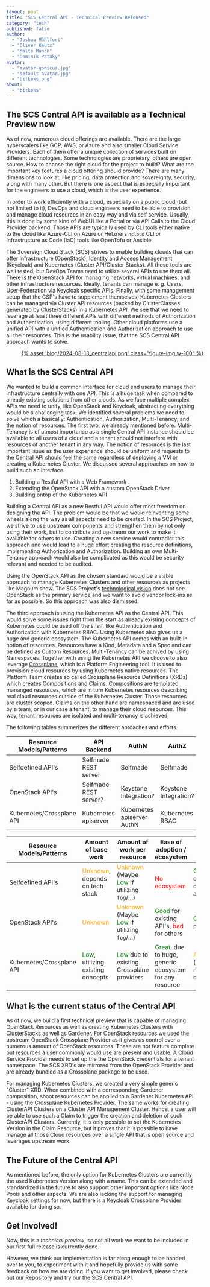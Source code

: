 ```yaml
---
layout: post
title: "SCS Central API - Technical Preview Released"
category: "tech"
published: false
author:
  - "Joshua Mühlfort"
  - "Oliver Kautz"
  - "Malte Münch"
  - "Dominik Pataky"
avatar:
  - "avatar-gonicus.jpg"
  - "default-avatar.jpg"
  - "bitkeks.png"
about:
  - "bitkeks"
---
```



## The SCS Central API is available as a Technical Preview now

As of now, numerous cloud offerings are available. There are the large hyperscalers like GCP, AWS, or Azure and also smaller Cloud Service Providers. Each of them offer a unique collection of services built on different technologies. Some technologies are proprietary, others are open source. How to choose the right cloud for the project to build? What are the important key features a cloud offering should provide? There are many dimensions to look at, like pricing, data protection and sovereignty, security, along with many other. But there is one aspect that is especially important for the engineers to use a cloud, which is the user experience.

In order to work efficiently with a cloud, especially on a public cloud (but not limited to it), DevOps and cloud engineers need to be able to provision and manage cloud resources in an easy way and via self service. Usually, this is done by some kind of WebUI like a Portal or via API Calls to the Cloud Provider backend. Those APIs are typically used by CLI tools either native to the cloud like Azure-CLI on Azure or Hetzners `hcloud` CLI or Infrastructure as Code (IaC) tools like OpenTofu or Ansible.

The Sovereign Cloud Stack (SCS) strives to enable building clouds that can offer Infrastructure (OpenStack), Identity and Access Management (Keycloak) and Kubernetes (Cluster API/Cluster Stacks).
All those tools are well tested, but DevOps Teams need to utilize several APIs to use them all.
There is the OpenStack API for managing networks, virtual machines, and other infrastructure resources. Ideally, tenants can manage e. g. Users, User-Federation via Keycloak specific APIs. Finally, with some management setup that the CSP's have to supplement themselves, Kubernetes Clusters can be managed via Cluster API resources (backed by ClusterClasses generated by ClusterStacks) in a Kubernetes API.
We see that we need to leverage at least three different APIs with different methods of Authorization and Authentication, using different tooling. Other cloud platforms use a unified API with a unified Authentication and Authorization approach to use all their resources. This is the usability issue, that the SCS Central API approach wants to solve.

<figure class="figure mx-auto d-block" style="width:100%">
  <a href="{% asset "blog/2024-08-13_centralapi.png" @path %}">
    {% asset 'blog/2024-08-13_centralapi.png' class="figure-img w-100" %}
  </a>
</figure>

## What is the SCS Central API

We wanted to build a common interface for cloud end users to manage their infrastructure centrally with one API. This is a huge task when compared to already existing solutions from other clouds. As we face multiple complex APIs we need to unify, like OpenStack and Keycloak, abstracting everything would be a challenging task. We identified several problems we need to solve which a basically: Authentication, Authorization, Multi-Tenancy, and the notion of resources. The first two, we already mentioned before. Multi-Tenancy is of utmost importance as a single Central API Instance should be available to all users of a cloud and a tenant should not interfere with resources of another tenant in any way. The notion of resources is the last important issue as the user experience should be uniform and requests to the Central API should feel the same regardless of deploying a VM or creating a Kubernetes Cluster. We discussed several approaches on how to build such an interface.

1. Building a Restful API with a Web Framework
2. Extending the OpenStack API with a custom OpenStack Driver
3. Building ontop of the Kubernetes API

Building a Central API as a new Restful API would offer most freedom on designing the API. The problem would be that we would reinventing some wheels along the way as all aspects need to be created. In the SCS Project, we strive to use upstream components and strengthen them by not only using their work, but to contribute and upstream our work to make it available for others to use. Creating a new service would contradict this approach and would lead to a huge effort creating the resource definitions, implementing Authorization and Authorization. Building an own Multi-Tenancy approach would also be complicated as this would be security relevant and needed to be audited.

Using the OpenStack API as the chosen standard would be a viable approach to manage Kubernetes Clusters and other resources as projects like Magnum show. The SCS Project's [technological vision](https://scs.community/about/#technological-vision) does not see OpenStack as the primary service and we want to avoid vendor lock-ins as far as possible. So this approach was also dismissed.

The third approach is using the Kubernetes API as the Central API. This would solve some issues right from the start as already existing concepts of Kubernetes could be used off the shelf, like Authentication and Authorization with Kubernetes RBAC. Using Kubernetes also gives us a huge and generic ecosystem. The Kubernetes API comes with an built-in notion of resources. Resources have a Kind, Metadata and a Spec and can be defined as Custom Resources. Multi-Tenancy can be achived by using Namespaces. Together with using the Kubernetes API we choose to also leverage [Crossplane](https://www.crossplane.io/), which is a Platform Engineering tool. It is used to provision cloud resources by using Kubernetes native resources. The Platform Team creates so called Crossplane Resource Definitions (XRDs) which creates Compositions and Claims. Compositions are templated mananged resources, which are in turn Kubernetes resources describing real cloud resources outside of the Kubernetes Cluster. Those resources are cluster scoped. Claims on the other hand are namespaced and are used by a team, or in our case a tenant, to manage their cloud resources. This way, tenant resources are isolated and multi-tenancy is achieved.

The following tables summerizes the different aproaches and efforts.

| Resource Models/Patterns | API Backend | AuthN | AuthZ | Multi-tenancy |
| -------- | -------- | --- | --- | ---- |
| Selfdefined API's | Selfmade REST server | Selfmade | Selfmade | Selfmade |
| OpenStack API's | Selfmade REST server? | Keystone Integration? | Keystone Integration? | Keystone Integration? |
| Kubernetes/Crossplane API | Kubernetes apiserver | Kubernetes apiserver AuthN | Kubernetes RBAC | Crossplane namespacing |


| Resource Models/Patterns | Amount of base work | Amount of work per resource | Ease of adoption / ecosystem | Scalability |
| -------- | -------- | --- | --- | --- |
| Selfdefined API's | <span style="color: orange">Unknown</span>, depends on tech stack | <span style="color: orange">Unknown</span> (Maybe <span style="color: green">Low</span> if utilizing `fog`/...) | <span style="color: red">No ecosystem</span>| <span style="color: green">Good</span>, depending on architecture |
| OpenStack API's | <span style="color: orange">Unknown</span> | <span style="color: orange">Unknown</span> (Maybe <span style="color: green">Low</span> if utilizing `fog`/...) | <span style="color: green">Good</span> for existing API's, <span style="color: red">bad</span> for others | <span style="color: green">Good</span>, probably |
| Kubernetes/Crossplane API | <span style="color: green">Low</span>, utilizing existing concepts | <span style="color: green">Low</span> due to existing Crossplane providers | <span style="color: green">Great</span>, due to huge, generic ecosystem for any resource | <span style="color: orange">Alright</span> (scale with namespaces or clusters) |

## What is the current status of the Central API

As of now, we build a first technical preview that is capable of managing OpenStack Resources as well as creating Kubernetes Clusters with ClusterStacks as well as Gardener. For OpenStack resources we used the upstream OpenStack Crossplane Provider as it gives us control over a numerous amount of OpenStack resources. These are not feature complete but resources a user commonly would use are present and usable. A Cloud Service Provider needs to set up the the OpenStack credentials for a tenant namespace. The SCS XRD's are mirrored from the OpenStack Provider and are already bundled as a Crossplane package to be used.

For managing Kubernetes Clusters, we created a very simple generic "Cluster" XRD.
When combined with a corresponding Gardener composition, shoot resources can be applied to a Gardener Kubernetes API - using the Crossplane Kubernetes Provider. The same works for creating ClusterAPI Clusters on a Cluster API Management Cluster. Hence, a user will be able to use such a Claim to trigger the creation and deletion of such ClusterAPI Clusters. Currently, it is only possible to set the Kubernetes Version in the Claim Resource, but it proves that it is possible to have manage all those Cloud resources over a single API that is open source and leverages upstream work.

## The Future of the Central API

As mentioned before, the only option for Kubernetes Clusters are currently the used Kubernetes Version along with a name. This can be extended and standardized in the future to also support other important options like Node Pools and other aspects. We are also lacking the support for managing Keycloak settings for now, but there is a Keycloak Crossplane Provider available for doing so.

## Get Involved!

Now, this is a *technical preview*, so not all work we want to be included in our first full release is currently done.

However, we think our implementation is far along enough to be handed over to you, to experiment with it and hopefully provide us with some feedback on how we are doing.
If you want to get involved, please check out our [Repository](https://github.com/SovereignCloudStack/central-api) and try our the SCS Central API.
